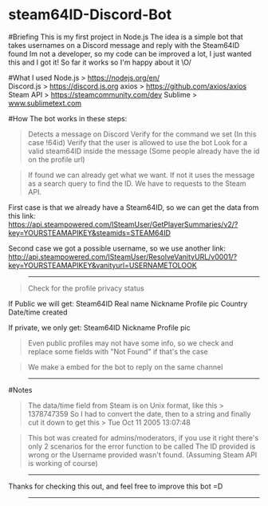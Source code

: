 # steam64ID-Discord-Bot

#Briefing
This is my first project in Node.js
The idea is a simple bot that takes usernames on a Discord message and reply with the Steam64ID found
Im not a developer, so my code can be improved a lot, I just wanted this and I got it!
So far it works so I'm happy about it \O/

#What I used
Node.js > https://nodejs.org/en/  
Discord.js > https://discord.js.org
axios > https://github.com/axios/axios
Steam API > https://steamcommunity.com/dev
Sublime > www.sublimetext.com

#How
The bot works in these steps:

>Detects a message on Discord
>Verify for the command we set (In this case !64id)
>Verify that the user is allowed to use the bot
>Look for a valid steam64ID inside the message (Some people already have the id on the profile url)

>If found we can already get what we want. If not it uses the message as a search query to find the ID.
We have to requests to the Steam API.

First case is that we already have a Steam64ID, so we can get the data from this link:
https://api.steampowered.com/ISteamUser/GetPlayerSummaries/v2/?key=YOURSTEAMAPIKEY&steamids=STEAM64ID

Second case we got a possible username, so we use another link:
http://api.steampowered.com/ISteamUser/ResolveVanityURL/v0001/?key=YOURSTEAMAPIKEY&vanityurl=USERNAMETOLOOK

>--------------------------

>Check for the profile privacy status

If Public we will get:
Steam64ID
Real name
Nickname
Profile pic
Country
Date/time created

If private, we only get:
Steam64ID
Nickname
Profile pic

>Even public profiles may not have some info, so we check and replace some fields with "Not Found" if that's the case

>We make a embed for the bot to reply on the same channel

>---------------------------------------------------------------------------------------------------------

#Notes

>The data/time field from Steam is on Unix format, like this > 1378747359
So I had to convert the date, then to a string and finally cut it down to get this > Tue Oct 11 2005 13:07:48

>This bot was created for admins/moderators, if you use it right there's only 2 scenarios for the error function to be called
The ID provided is wrong or the Username provided wasn't found. (Assuming Steam API is working of course)

>---------------------------------------------------------------------------------------------------------

Thanks for checking this out, and feel free to improve this bot =D

>---------------------------------------------------------------------------------------------------------

